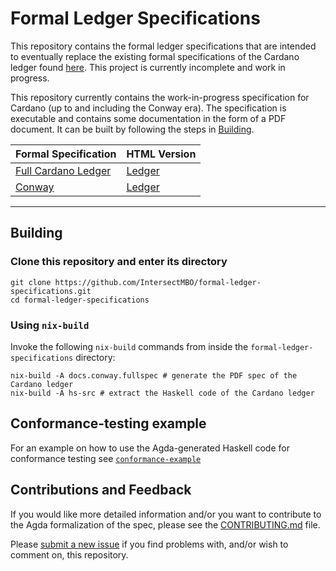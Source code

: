 # Formal Ledger Specifications

This repository contains the formal ledger specifications that are intended to eventually replace the existing formal specifications of the Cardano ledger found [here](https://github.com/IntersectMBO/cardano-ledger). This project is currently incomplete and work in progress.

This repository currently contains the work-in-progress specification for Cardano (up to and including the Conway era). The specification is executable and contains some documentation in the form of a PDF document. It can be built by following the steps in [Building](#building).

| Formal Specification | HTML Version |
| -------------------- | ------------ |
| [Full Cardano Ledger](https://IntersectMBO.github.io/formal-ledger-specifications/cardano-ledger.pdf) | [Ledger](https://IntersectMBO.github.io/formal-ledger-specifications/html/index.html) |
| [Conway](https://IntersectMBO.github.io/formal-ledger-specifications/conway-ledger.pdf) | [Ledger](https://IntersectMBO.github.io/formal-ledger-specifications/html/index.html) |

---

## Building

### Clone this repository and enter its directory

```
git clone https://github.com/IntersectMBO/formal-ledger-specifications.git
cd formal-ledger-specifications
```

### Using `nix-build`

Invoke the following `nix-build` commands from inside the
`formal-ledger-specifications` directory:

```
nix-build -A docs.conway.fullspec # generate the PDF spec of the Cardano ledger
nix-build -A hs-src # extract the Haskell code of the Cardano ledger
```

## Conformance-testing example

For an example on how to use the Agda-generated Haskell code for conformance
testing see [`conformance-example`](conformance-example)

## Contributions and Feedback

If you would like more detailed information and/or you want to contribute to the Agda formalization of the spec, please see the [CONTRIBUTING.md](CONTRIBUTING.md) file.

Please [submit a new issue][] if you find problems with, and/or wish to comment on, this repository.

[submit a new issue]: https://github.com/IntersectMBO/formal-ledger-specifications/issues/new/choose
